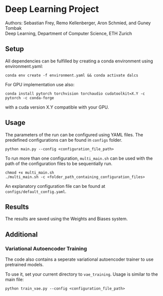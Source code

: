 # Deep Learning Project

Authors: Sebastian Frey, Remo Kellenberger, Aron Schmied, and Guney Tombak  
Deep Learning, Department of Computer Science, ETH Zurich  

## Setup

All dependencies can be fulfilled by creating a conda environment using environment.yaml:  

```shell
conda env create -f environment.yaml && conda activate dalcs
```

For GPU implementation use also:

```shell
conda install pytorch torchvision torchaudio cudatoolkit=X.Y -c pytorch -c conda-forge
```

with a cuda version X.Y compatible with your GPU.

## Usage

The parameters of the run can be configured using YAML files. The predefined configurations can be found in `configs` folder.

```shell
python main.py --config <configuration_file_path>
```

To run more than one configuration, `multi_main.sh` can be used with the path of the configuration files to be sequentially run.

```shell
chmod +x multi_main.sh
./multi_main.sh -c <folder_path_containing_configuration_files>
```

An explanatory configuration file can be found at `configs/default_config.yaml`.

## Results

The results are saved using the Weights and Biases system.

## Additional

### Variational Autoencoder Training
The code also contains a seperate variational autoencoder trainer to use pretrained models.

To use it, set your current directory to `vae_training`. Usage is similar to the main file:

```shell
python train_vae.py --config <configuration_file_path>
```

